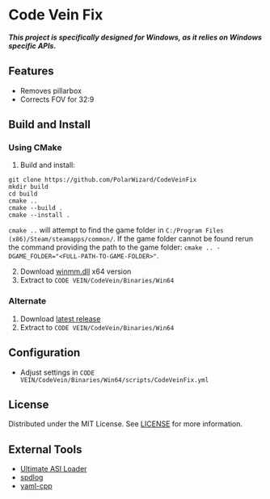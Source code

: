 # Code Vein Fix
***This project is specifically designed for Windows, as it relies on Windows specific APIs.***

## Features
- Removes pillarbox
- Corrects FOV for 32:9

## Build and Install
### Using CMake
1. Build and install:
```shell
git clone https://github.com/PolarWizard/CodeVeinFix
mkdir build
cd build
cmake ..
cmake --build .
cmake --install .
```
`cmake ..` will attempt to find the game folder in `C:/Program Files (x86)/Steam/steamapps/common/`. If the game folder cannot be found rerun the command providing the path to the game folder: `cmake .. -DGAME_FOLDER="<FULL-PATH-TO-GAME-FOLDER>"`.

2. Download [winmm.dll](https://github.com/ThirteenAG/Ultimate-ASI-Loader/releases) x64 version
3. Extract to `CODE VEIN/CodeVein/Binaries/Win64`

### Alternate
1. Download [latest release](https://github.com/PolarWizard)
2. Extract to `CODE VEIN/CodeVein/Binaries/Win64`

## Configuration
- Adjust settings in `CODE VEIN/CodeVein/Binaries/Win64/scripts/CodeVeinFix.yml`

## License
Distributed under the MIT License. See [LICENSE](LICENSE) for more information.

## External Tools
- [Ultimate ASI Loader](https://github.com/ThirteenAG/Ultimate-ASI-Loader)
- [spdlog](https://github.com/gabime/spdlog)
- [yaml-cpp](https://github.com/jbeder/yaml-cpp)
